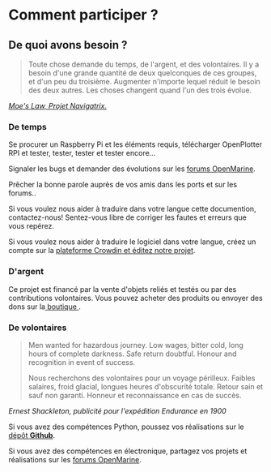 # Comment participer ?

## De quoi avons besoin ?

> Toute chose demande du temps, de l'argent, et des volontaires. Il y a besoin d'une grande quantité de deux quelconques de ces groupes, et d'un peu du troisième. Augmenter n'importe lequel réduit le besoin des deux autres. Les choses changent quand l'un des trois évolue.

[_Moe's Law, Projet Navigatrix._](http://navigatrix.net)

### De temps

Se procurer un Raspberry Pi et les éléments requis, télécharger OpenPlotter RPI et tester, tester, tester et tester encore...

Signaler les bugs et demander des évolutions sur les [forums OpenMarine](http://forum.openmarine.net/).

Prêcher la bonne parole auprès de vos amis dans les ports et sur les forums..

Si vous voulez nous aider à traduire dans votre langue cette documention, contactez-nous! Sentez-vous libre de corriger les fautes et erreurs que vous repérez.

Si vous voulez nous aider à traduire le logiciel dans votre langue, créez un compte sur la  [plateforme Crowdin et éditez notre projet](https://crowdin.com/project/openplotter).

### D'argent 

Ce projet est financé par la vente d'objets reliés et testés ou par des contributions volontaires. Vous pouvez acheter des produits ou envoyer des dons sur la[ boutique ](http://shop.sailoog.com). 

### De volontaires

> Men wanted for hazardous journey. Low wages, bitter cold, long hours of complete darkness. Safe return doubtful. Honour and recognition in event of success.
>
> Nous recherchons des volontaires pour un voyage périlleux. Faibles salaires, froid glacial, longues heures d'obscurité totale. Retour sain et sauf non garanti. Honneur et reconnaissance en cas de succès.

_Ernest Shackleton, publicité pour l'expédition Endurance en 1900_

Si vous avez des compétences Python, poussez vos réalisations sur le [dépôt **Github**](https://github.com/sailoog/openplotter).

Si vous avez des compétences en électronique, partagez vos projets et réalisations sur les [forums OpenMarine](http://forum.openmarine.net/).




